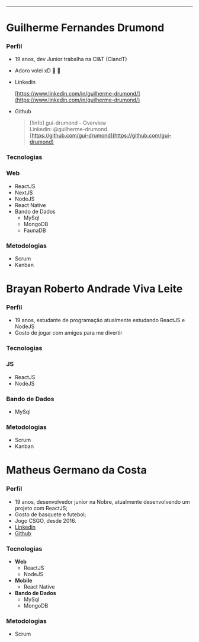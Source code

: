 ---

# Guilherme Fernandes Drumond

### Perfil

- 19 anos, dev Junior trabalha na CI&T (CiandT)
- Adoro volei xD 🏐 👋
- Linkedin
    
    [https://www.linkedin.com/in/guilherme-drumond/](https://www.linkedin.com/in/guilherme-drumond/)
    
- Github
    
    > [!info] gui-drumond - Overview  
    > Linkedin: @guilherme-drumond.  
    > [https://github.com/gui-drumond](https://github.com/gui-drumond)  
    

### Tecnologias

### Web

- ReactJS
- NextJS
- NodeJS
- React Native
- Bando de Dados
    - MySql
    - MongoDB
    - FaunaDB

### Metodologias

- Scrum
- Kanban

# Brayan Roberto Andrade Viva Leite

### Perfil

- 19 anos, estudante de programação atualmente estudando ReactJS e NodeJS
- Gosto de jogar com amigos para me divertir

### Tecnologias

### JS

- ReactJS
- NodeJS

### Bando de Dados

- MySql

### Metodologias

- Scrum
- Kanban

# Matheus Germano da Costa

### Perfil

- 19 anos, desenvolvedor junior na Nobre, atualmente desenvolvendo um projeto com ReactJS;
- Gosto de basquete e futebol;
- Jogo CSGO, desde 2016.
- [Linkedin](https://www.linkedin.com/in/mgermanodev/)
- [Github](https://github.com/matheus-germano)

### Tecnologias

- **Web**
    - ReactJS
    - NodeJS
- **Mobile**
    - React Native
- **Bando de Dados**
    - MySql
    - MongoDB

### Metodologias

- Scrum